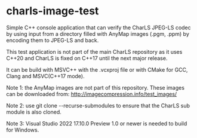# charls-image-test

Simple C++ console application that can verify the CharLS JPEG-LS codec by using input
from a directory filled with AnyMap images (.pgm, .ppm) by encoding them to JPEG-LS and back.

This test application is not part of the main CharLS repository as it uses C\++20
and CharLS is fixed on C++17 until the next major release.

It can be build with MSVC++ with the .vcxproj file or with CMake for GCC, Clang and MSVC(C++17 mode).

Note 1: the AnyMap images are not part of this repository. These images can be downloaded from:
<http://imagecompression.info/test_images/>

Note 2: use git clone --recurse-submodules to ensure that the CharLS sub module is also cloned.

Note 3: Visual Studio 2022 17.10.0 Preview 1.0 or newer is needed to build for Windows.
